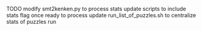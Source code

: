 TODO
modify smt2kenken.py to process stats
update scripts to include stats flag once ready to process
update run_list_of_puzzles.sh to centralize stats of puzzles run

